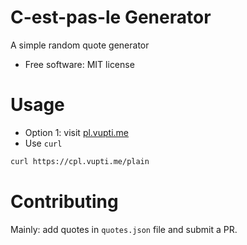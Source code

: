 # C-est-pas-le Generator

A simple random quote generator

* Free software: MIT license

# Usage

* Option 1: visit [pl.vupti.me](https://cpl.vupti.me/)
* Use `curl`

```bash
curl https://cpl.vupti.me/plain
```

# Contributing

Mainly: add quotes in `quotes.json` file and submit a PR.
